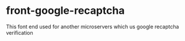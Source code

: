 # front-google-recaptcha
This font end used for another microservers which us google recaptcha verification

